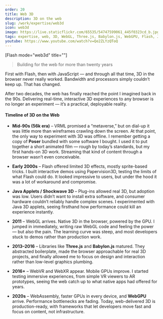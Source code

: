 ```yaml
---
order: 20
title: Web 3D
description: 3D on the web
slug: /work/expertise/web3d
icon: web3d
image: https://live.staticflickr.com/65535/54747599061_445f0323cd_b.jpg
tags: expertise, web, 3D, WebGL, Three.js, Babylon.js, WebGPU, Flash, JavaScript, timeline, web development, history, VR, AR, performance
youtube: https://www.youtube.com/watch?v=Qe2ZLYzQToQ
---
```


[Flash mode="web3d" title=""]

> Building for the web for more than twenty years

First with Flash, then with JavaScript — and through all that time, 3D in the browser never really worked. Bandwidth and processors simply couldn’t keep up. That has changed.

After two decades, the web has finally reached the point I imagined back in the 90s. Delivering real-time, interactive 3D experiences to any browser is no longer an experiment — it’s a practical, deployable reality.

#### Timeline of 3D on the Web

- **Mid-90s (56k era)** – VRML promised a “metaverse,” but on dial-up it was little more than wireframes crawling down the screen. At that point, the only way to experiment with 3D was offline. I remember getting a copy of **Poser** bundled with some software I bought. I used it to put together a short animated film — rough by today’s standards, but my first hands-on 3D work. Streaming that kind of content through a browser wasn’t even conceivable.

- **Early 2000s** – Flash offered limited 3D effects, mostly sprite-based tricks. I built interactive demos using Papervision3D, testing the limits of what Flash could do. It looked impressive to users, but under the hood it was a lot of workaround and compromise.

- **Java Applets / Shockwave 3D** – Plug-ins allowed real 3D, but adoption was low. Users didn’t want to install extra software, and consumer hardware couldn’t reliably handle complex scenes. I experimented with Java 3D applets, seeing firsthand how performance could kill an experience instantly.

- **2011** – WebGL arrives. Native 3D in the browser, powered by the GPU. I jumped in immediately, writing raw WebGL code and feeling the power — but also the pain. The learning curve was steep, and most developers stuck to demos rather than production work.

- **2013–2016** – Libraries like **Three.js** and **Babylon.js** matured. They abstracted boilerplate, made the browser approachable for real 3D projects, and finally allowed me to focus on design and interaction rather than low-level graphics plumbing.

- **2016+** – WebVR and WebXR appear. Mobile GPUs improve. I started testing immersive experiences, from simple VR viewers to AR prototypes, seeing the web catch up to what native apps had offered for years.

- **2020s** – WebAssembly, faster GPUs in every device, and **WebGPU** arrive. Performance bottlenecks are fading. Today, web-delivered 3D is production-ready, with frameworks that let developers move fast and focus on content, not infrastructure.
